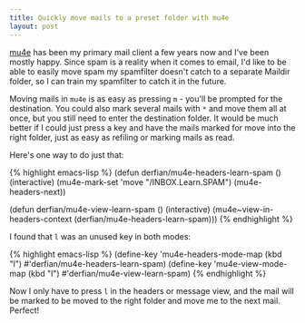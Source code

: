 ```yaml
---
title: Quickly move mails to a preset folder with mu4e
layout: post
---
```


[mu4e](http://www.djcbsoftware.nl/code/mu/mu4e.html) has been my
primary mail client a few years now and I've been mostly happy. Since
spam is a reality when it comes to email, I'd like to be able to
easily move spam my spamfilter doesn't catch to a separate Maildir
folder, so I can train my spamfilter to catch it in the future.

Moving mails in `mu4e` is as easy as pressing `m` - you'll be prompted
for the destination. You could also mark several mails with `*` and
move them all at once, but you still need to enter the destination
folder. It would be much better if I could just press a key and have
the mails marked for move into the right folder, just as easy as
refiling or marking mails as read.

Here's one way to do just that:

{% highlight emacs-lisp %}
(defun derfian/mu4e-headers-learn-spam ()
  (interactive)
  (mu4e-mark-set 'move "/INBOX.Learn.SPAM")
  (mu4e-headers-next))

(defun derfian/mu4e-view-learn-spam ()
  (interactive)
  (mu4e~view-in-headers-context
   (derfian/mu4e-headers-learn-spam)))
{% endhighlight %}

I found that `l` was an unused key in both modes:

{% highlight emacs-lisp %}
(define-key 'mu4e-headers-mode-map (kbd "l")
            #'derfian/mu4e-headers-learn-spam)
(define-key 'mu4e-view-mode-map (kbd "l")
            #'derfian/mu4e-view-learn-spam)
{% endhighlight %}

Now I only have to press `l` in the headers or message view, and the
mail will be marked to be moved to the right folder and move me to the
next mail. Perfect!
